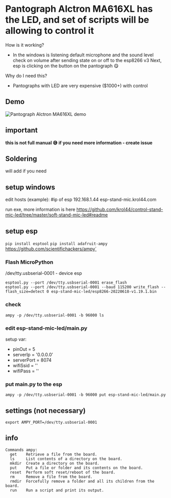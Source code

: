 Pantograph Alctron MA616XL has the LED, and set of scripts will be allowing to control it
===
How is it working?
* In the windows is listening default microphone and the sound level check on volume after sending state on or off to the esp8266 v3
Next, esp is clicking on the button on the pantograph :yum:

Why do I need this?
* Pantographs with LED are very expensive ($1000+) with control

## Demo
![Pantograph Alctron MA616XL demo](https://github.com/krol44/control-stand-mic-led/blob/master/content/demo.gif?raw=true)

## important
**this is not full manual :sweat_smile: if you need more information - create issue**

## Soldering
will add if you need

## setup windows
edit hosts (example):
#ip of esp
192.168.1.44    esp-stand-mic.krol44.com

run exe, more information is here https://github.com/krol44/control-stand-mic-led/tree/master/soft-stand-mic-led#readme

## setup esp
`pip install esptool`
`pip install adafruit-ampy `https://github.com/scientifichackers/ampy`

### Flash MicroPython
/dev/tty.usbserial-0001 - device esp
```
esptool.py --port /dev/tty.usbserial-0001 erase_flash
esptool.py --port /dev/tty.usbserial-0001 --baud 115200 write_flash --flash_size=detect 0 esp-stand-mic-led/esp8266-20220618-v1.19.1.bin
```

### check
`ampy -p /dev/tty.usbserial-0001 -b 96000 ls`

### edit esp-stand-mic-led/main.py
setup var:
* pinOut = 5
* serverIp = '0.0.0.0'
* serverPort = 8074
* wifiSsid = ''
* wifiPass = ''

### put main.py to the esp
`ampy -p /dev/tty.usbserial-0001 -b 96000 put esp-stand-mic-led/main.py`

## settings (not necessary)
`export AMPY_PORT=/dev/tty.usbserial-0001`

## info
```
Commands ampy:
  get    Retrieve a file from the board.
  ls     List contents of a directory on the board.
  mkdir  Create a directory on the board.
  put    Put a file or folder and its contents on the board.
  reset  Perform soft reset/reboot of the board.
  rm     Remove a file from the board.
  rmdir  Forcefully remove a folder and all its children from the board.
  run    Run a script and print its output.
```
